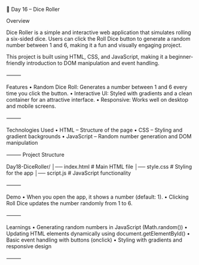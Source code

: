 🎲 Day 16 – Dice Roller

Overview

Dice Roller is a simple and interactive web application that simulates rolling a six-sided dice. Users can click the Roll Dice button to generate a random number between 1 and 6, making it a fun and visually engaging project.

This project is built using HTML, CSS, and JavaScript, making it a beginner-friendly introduction to DOM manipulation and event handling.

⸻

Features
	•	Random Dice Roll: Generates a number between 1 and 6 every time you click the button.
	•	Interactive UI: Styled with gradients and a clean container for an attractive interface.
	•	Responsive: Works well on desktop and mobile screens.

⸻

Technologies Used
	•	HTML – Structure of the page
	•	CSS – Styling and gradient backgrounds
	•	JavaScript – Random number generation and DOM manipulation

⸻
Project Structure

Day18-DiceRoller/
│── index.html      # Main HTML file
│── style.css       # Styling for the app
│── script.js       # JavaScript functionality


⸻

Demo
	•	When you open the app, it shows a number (default: 1).
	•	Clicking Roll Dice updates the number randomly from 1 to 6.

⸻

Learnings
	•	Generating random numbers in JavaScript (Math.random())
	•	Updating HTML elements dynamically using document.getElementById()
	•	Basic event handling with buttons (onclick)
	•	Styling with gradients and responsive design

⸻


